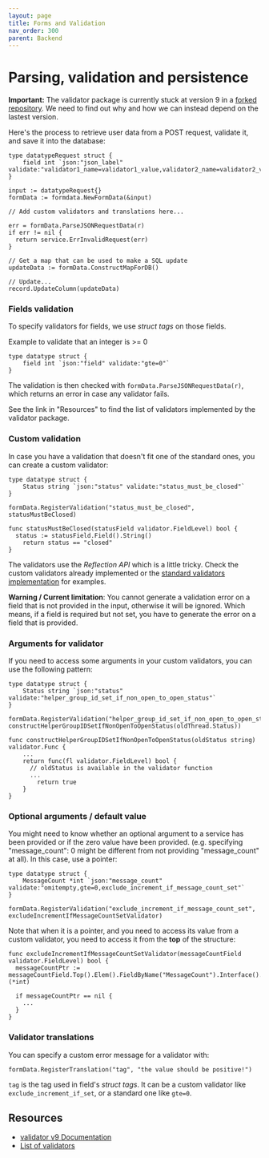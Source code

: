 ```yaml
---
layout: page
title: Forms and Validation
nav_order: 300
parent: Backend
---
```


# Parsing, validation and persistence

**Important:** The validator package is currently stuck at version 9 in a [forked repository](https://github.com/France-ioi/validator/). We need to find out why and how we can instead depend on the lastest version.

Here's the process to retrieve user data from a POST request, validate it, and save it into the database:

```
type datatypeRequest struct {
	field int `json:"json_label" validate:"validator1_name=validator1_value,validator2_name=validator2_value"`
}

input := datatypeRequest{}
formData := formdata.NewFormData(&input)

// Add custom validators and translations here...

err = formData.ParseJSONRequestData(r)
if err != nil {
  return service.ErrInvalidRequest(err)
}

// Get a map that can be used to make a SQL update
updateData := formData.ConstructMapForDB()

// Update...
record.UpdateColumn(updateData)
```

### Fields validation

To specify validators for fields, we use *struct tags* on those fields.

Example to validate that an integer is >= 0
```
type datatype struct {
	field int `json:"field" validate:"gte=0"`
}
```

The validation is then checked with `formData.ParseJSONRequestData(r)`, which returns an error in case any validator fails.

See the link in "Resources" to find the list of validators implemented by the validator package.


### Custom validation

In case you have a validation that doesn't fit one of the standard ones, you can create a custom validator:

```
type datatype struct {
	Status string `json:"status" validate:"status_must_be_closed"`
}

formData.RegisterValidation("status_must_be_closed", statusMustBeClosed)

func statusMustBeClosed(statusField validator.FieldLevel) bool {
  status := statusField.Field().String()
	return status == "closed"
}
```

The validators use the *Reflection API* which is a little tricky. Check the custom validators already implemented or the [standard validators implementation](https://github.com/France-ioi/validator/blob/v9/baked_in.go) for examples.

**Warning / Current limitation**: You cannot generate a validation error on a field that is not provided in the input, otherwise it will be ignored. Which means, if a field is required but not set, you have to generate the error on a field that is provided.


### Arguments for validator

If you need to access some arguments in your custom validators, you can use the following pattern:

```
type datatype struct {
	Status string `json:"status" validate:"helper_group_id_set_if_non_open_to_open_status"`
}

formData.RegisterValidation("helper_group_id_set_if_non_open_to_open_status",	constructHelperGroupIDSetIfNonOpenToOpenStatus(oldThread.Status))

func constructHelperGroupIDSetIfNonOpenToOpenStatus(oldStatus string) validator.Func {
	...
	return func(fl validator.FieldLevel) bool {
	  // oldStatus is available in the validator function
	  ...
		return true
	}
}
```


### Optional arguments / default value

You might need to know whether an optional argument to a service has been provided or if the zero value have been provided. (e.g. specifying "message_count": 0 might be different from not providing "message_count" at all). In this case, use a pointer:

```
type datatype struct {
	MessageCount *int `json:"message_count" validate:"omitempty,gte=0,exclude_increment_if_message_count_set"`
}

formData.RegisterValidation("exclude_increment_if_message_count_set", excludeIncrementIfMessageCountSetValidator)
```

Note that when it is a pointer, and you need to access its value from a custom validator, you need to access it from the **top** of the structure:

```
func excludeIncrementIfMessageCountSetValidator(messageCountField validator.FieldLevel) bool {
  messageCountPtr := messageCountField.Top().Elem().FieldByName("MessageCount").Interface().(*int)

  if messageCountPtr == nil {
    ...
  }
}
```


### Validator translations

You can specify a custom error message for a validator with:

```
formData.RegisterTranslation("tag", "the value should be positive!")
```

`tag` is the tag used in field's *struct tags*. It can be a custom validator like `exclude_increment_if_set`, or a standard one like `gte=0`.


## Resources

* [validator v9 Documentation](https://pkg.go.dev/gopkg.in/go-playground/validator.v9)
* [List of validators](https://pkg.go.dev/gopkg.in/go-playground/validator.v9#pkg-overview)
